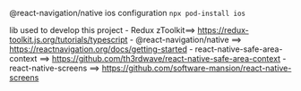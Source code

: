 @react-navigation/native ios configuration
    `npx pod-install ios`




lib used to develop this project
    - Redux zToolkit==> https://redux-toolkit.js.org/tutorials/typescript
    - @react-navigation/native ==> https://reactnavigation.org/docs/getting-started
    - react-native-safe-area-context ==> https://github.com/th3rdwave/react-native-safe-area-context
    - react-native-screens ==> https://github.com/software-mansion/react-native-screens
